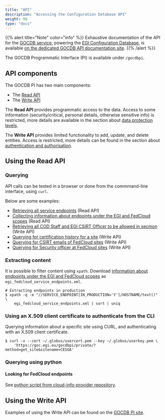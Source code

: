 ```yaml
---
title: "API"
description: "Accessing the Configuration Database API"
weight: 90
type: "docs"
---
```


{{% alert title="Note" color="info" %}} Exhaustive documentation of the API for
the [GOCDB service](https://github.com/GOCDB/gocdb), powering the
[EGI Configuration Database](../), is available
[on the dedicated GOCDB API documentation site](https://gocdb.github.io/api/).
{{% /alert %}}

The GOCDB Programmatic Interface (PI) is available under `/gocdbpi`.

## API components

The GOCDB PI has two main components:

- The [Read API](https://gocdb.github.io/api/read/)
- The [Write API](https://gocdb.github.io/api/write/)

The **Read API** provides programmatic access to the data. Access to some
information (security/critical, personal details, otherwise sensitive info) is
restricted, more details are available in the section about
[data protection levels](https://gocdb.github.io/api/read/#data-protection-levels).

The **Write API** provides limited functionality to add, update, and delete
entities. Access is restricted, more details can be found in the section about
[authentication and authorisation](https://gocdb.github.io/api/write/#authenticationauthorisation).

## Using the Read API

### Querying

API calls can be tested in a browser or done from the commmand-line interface,
using `curl`.

Below are some examples:

- [Retrieving all service endpoints](https://goc.egi.eu/gocdbpi/public/?method=get_service_endpoint)
  (Read API)
- [Collecting information about endpoints under the EGI and FedCloud scopes](https://goc.egi.eu/gocdbpi/public/?method=get_service_endpoint&scope=EGI,FedCloud)
  (Read API)
- [Retrieving all COD Staff and EGI CSIRT Officer to be allowed in secmon](https://goc.egi.eu/gocdbpi/private/?method=get_user&roletype=EGI%20CSIRT%20Officer,COD%20Staff)
  (Write API)
- [Querying for certification history for a site](https://goc.egi.eu/gocdbpi/private/?method=get_cert_status_changes&site=mainz)
  (Write API)
- [Querying for CSIRT emails of FedCloud sites](https://goc.egi.eu/gocdbpi/private/?method=get_site&scope=FedCloud,EGI&scope_match=all&certification_status=Certified&production_status=Production)
  (Write API)
- [Querying for Security officer at FedCloud sites](https://goc.egi.eu/gocdbpi/private/?method=get_site_contacts&roletype=Site%20Security%20Officer&scope=FedCloud,EGI&scope_match=all)
  (Write API)

### Extracting content

It is possible to filter content using `xpath`. Download
[information about endpoints under the EGI and FedCloud scopes](https://goc.egi.eu/gocdbpi/public/?method=get_service_endpoint&scope=EGI,FedCloud)
as `egi_fedcloud_service_endpoints.xml`.

```shell
# Extracting endpoints in production
$ xpath -q -e "//SERVICE_ENDPOINT[IN_PRODUCTION='Y']/HOSTNAME/text()" \
    egi_fedcloud_service_endpoints.xml | sort | uniq
```

### Using an X.509 client certificate to authenticate from the CLI

Querying information about a specific site using CURL, and authenticating with
an X.509 client certificate.

```shell
$ curl -v --cert ~/.globus/usercert.pem --key ~/.globus/userkey.pem \
    'https://goc.egi.eu/gocdbpi/private/?method=get_site&sitename=CESGA'
```

### Querying using python

#### Looking for FedCloud endpoints

See
[python script from cloud-info-provider repository](https://github.com/EGI-Federation/cloud-info-provider/blob/master/cloud_info_provider/providers/gocdb.py).

## Using the Write API

Examples of using the Write API can be found on the
[GOCDB PI site](https://gocdb.github.io/api/write/#examples).
